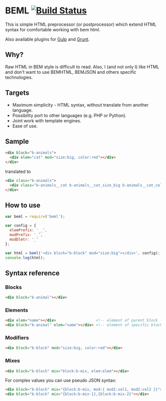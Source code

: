 # BEML [![Build Status][build]][build-link]

[build]: https://travis-ci.org/zenwalker/node-beml.png?branch=master
[build-link]: https://travis-ci.org/zenwalker/node-beml

This is simple HTML preprocessor (or postprocessor) which extend HTML syntax for
comfortable working with bem html.

Also available plugins for [Gulp](https://github.com/zenwalker/gulp-beml) and
[Grunt](https://github.com/zenwalker/grunt-beml).

## Why?

Raw HTML in BEM style is difficult to read. Also, I (and not only I) like HTML
and don't want to use BEMHTML, BEMJSON and others specific technologies.

## Targets

* Maximum simplicity - HTML syntax, without translate from another language.
* Possibility port to other languages (e.g. PHP or Python).
* Joint work with template engines.
* Ease of use.

## Sample

```html
<div block="b-animals">
  <div elem="cat" mod="size:big, color:red"></div>
</div>
```

translated to

```html
<div class="b-animals">
  <div class="b-animals__cat b-animals__cat_size_big b-animals__cat_color_red"></div>
</div>
```

## How to use

```javascript
var beml = require('beml');

var config = {
  elemPrefix: '__',
  modPrefix: '_',
  modDlmtr: '_'
};

var html = beml('<div block="b-block" mod="size:big"></div>', config);
console.log(html);
```

## Syntax reference

### Blocks

```html
<div block="b-animal"></div>
```

### Elements

```html
<div elem="name"></div>                  <!-- element of parent block -->
<div block="b-animal" elem="name"></div> <!-- element of specific block -->
```

### Modifiers

```html
<div block="b-block" mod="size:big, color:red"></div>
```

### Mixes

```html
<div block="b-block" mix="block:b-mix, elem:elem"></div>
```

For complex values you can use pseudo JSON syntax:

```html
<div block="b-block" mix="{block:b-mix, mod:{ mod1:val1, mod2:val2 }}"></div>
<div block="b-block" mix="{block:b-mix-1},{block:b-mix-2}"></div>
```
